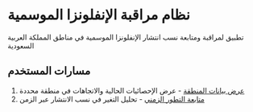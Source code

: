 # نظام مراقبة الإنفلونزا الموسمية

تطبيق لمراقبة ومتابعة نسب انتشار الإنفلونزا الموسمية في مناطق المملكة العربية السعودية

## مسارات المستخدم

1. [عرض بيانات المنطقة](docs/journeys/view-region-data.md) - عرض الإحصائيات الحالية والاتجاهات في منطقة محددة
2. [متابعة التطور الزمني](docs/journeys/view-trends.md) - تحليل التغير في نسب الانتشار عبر الزمن